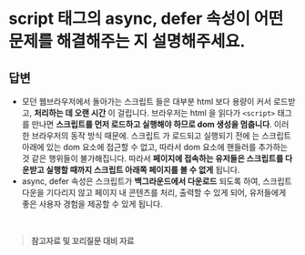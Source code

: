 # script 태그의 async, defer 속성이 어떤 문제를 해결해주는 지 설명해주세요.

## 답변

- 모던 웹브라우저에서 돌아가는 스크립트 들은 대부분 html 보다 용량이 커서 로드받고, **처리하는 데 오랜 시간** 이 걸립니다. 브라우저는 html 을 읽다가 `<script>` 태그를 만나면 **스크립트를 먼저 로드하고 실행해야 하므로 dom 생성을 멈춥니다**. 이러한 브라우저의 동작 방식 때문에. 스크립트 가 로드되고 실행되기 전에 는 스크립트 아래에 있는 dom 요소에 접근할 수 없고, 따라서 dom 요소에 핸들러를 추가하는 것 같은 행위들이 불가해집니다. 따라서 **페이지에 접속하는 유저들은 스크립트를 다운받고 실행할 때까지 스크립트 아래쪽 페이지를 볼 수 없게** 됩니다.
- async, defer 속성은 스크립트가 **백그라운드에서 다운로드** 되도록 하여, 스크립트 다운을 기다리지 않고 페이지 내 콘텐츠를 처리, 출력할 수 있게 되어, 유저들에게 좋은 사용자 경험을 제공할 수 있게 됩니다.

<br/>

> **참고자료 및 꼬리질문 대비 자료**

<!-- 끝에 space 2개를 추가하면 줄바꿈이 됩니다! -->
